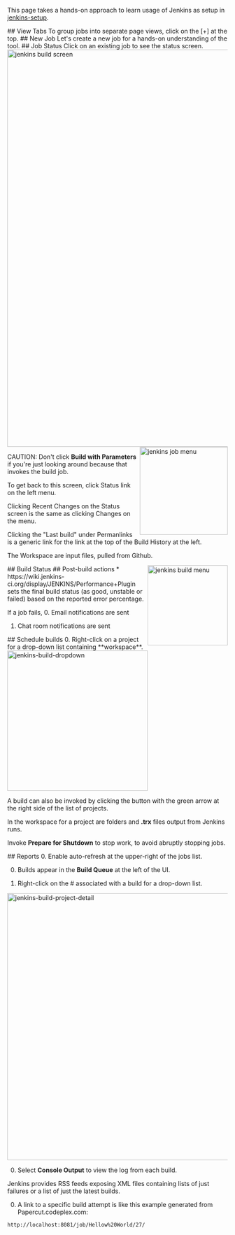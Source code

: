 This page takes a hands-on approach to learn usage of Jenkins as setup in <a href="jenkins-setup.md">jenkins-setup</a>.

<a id="Tabs">
## View Tabs</a>
To group jobs into separate page views, click on the [+] at the top.


<a id="NewJob">
## New Job</a>
Let's create a new job for a hands-on understanding of the tool.


<a id="JobStatus">
## Job Status</a>
Click on an existing job to see the status screen.

<img width="909" alt="jenkins build screen" src="https://cloud.githubusercontent.com/assets/300046/12532100/4394d7b4-c1c0-11e5-8d40-e92263aa3369.png">

<img align="right" width="201" alt="jenkins job menu" src="https://cloud.githubusercontent.com/assets/300046/12532075/9d34fae8-c1bf-11e5-83c2-d948fee7a22d.png">

CAUTION: Don't click <strong>Build with Parameters</strong> if you're just looking around
because that invokes the build job.

To get back to this screen, click Status link on the left menu.

Clicking Recent Changes on the Status screen is the same as clicking Changes on the menu.

Clicking the "Last build" under Permanlinks is a generic link for the link at the top of the Build History at the left.

The Workspace are input files, pulled from Github.

<a id="BuildStatus">
## Build Status</a>
<img align="right" width="183" alt="jenkins build menu" src="https://cloud.githubusercontent.com/assets/300046/12532074/83e3a850-c1bf-11e5-836e-444ffff39424.png">


<a id="Post-Build">
## Post-build actions</a>
  * https://wiki.jenkins-ci.org/display/JENKINS/Performance+Plugin
  sets the final build status (as good, unstable or failed) based on the reported error percentage. 

If a job fails, 
0. Email notifications are sent
1. Chat room notifications are sent



<a id="ScheduleBuild">
## Schedule builds</a>
0. Right-click on a project for a drop-down list containing **workspace**.

 <img width="321" alt="jenkins-build-dropdown" src="https://cloud.githubusercontent.com/assets/300046/11172423/8cffff32-8bc4-11e5-9e3b-4c92b9f7b3a1.png">

 A build can also be invoked by clicking the button with the green arrow at the right side of the list of projects.

 In the workspace for a project are folders and **.trx** files output from Jenkins runs.
 
Invoke **Prepare for Shutdown** to stop work, to avoid abruptly stopping jobs.

 
<a id="Reports">
## Reports</a>
0. Enable auto-refresh at the upper-right of the jobs list.

0. Builds appear in the **Build Queue** at the left of the UI.

0. Right-click on the # associated with a build for a drop-down list.

 <img width="611" alt="jenkins-build-project-detail" src="https://cloud.githubusercontent.com/assets/300046/11172332/02c5ca5a-8bc3-11e5-8d53-b4a0b57a22a8.png">

0. Select **Console Output** to view the log from each build.

 Jenkins provides RSS feeds exposing XML files containing lists of just failures or a list of just the latest builds.

0. A link to a specific build attempt is like this example generated from Papercut.codeplex.com:

 ```
 http://localhost:8081/job/Hellow%20World/27/
 ```
